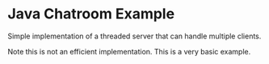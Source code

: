 # Java Chatroom Example

Simple implementation of a threaded server that can handle multiple clients.

Note this is not an efficient implementation. This is a very basic example.
